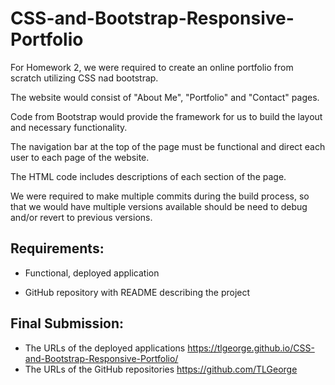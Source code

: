 # CSS-and-Bootstrap-Responsive-Portfolio

For Homework 2, we were required to create an online portfolio from scratch utilizing CSS nad bootstrap. 

The website would consist of  "About Me", "Portfolio" and "Contact" pages.

Code from Bootstrap would provide the framework for us to build the layout and necessary functionality. 

The navigation bar at the top of the page must be functional and direct each user to each page of the website. 

The HTML code includes descriptions of each section of the page.

We were required to make multiple commits during the build process, so that we would have multiple versions available should be need to debug and/or revert to previous versions.

## Requirements:
* Functional, deployed application

* GitHub repository with README describing the project

## Final Submission:
* The URLs of the deployed applications
https://tlgeorge.github.io/CSS-and-Bootstrap-Responsive-Portfolio/
* The URLs of the GitHub repositories
https://github.com/TLGeorge